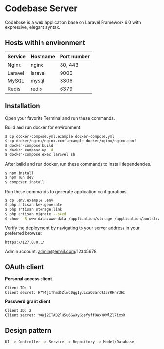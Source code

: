 # Codebase Server

Codebase is a web application base on Laravel Framework 6.0 with expressive, elegant syntax.

## Hosts within environment

| Service | Hostname | Port number |
| ------- | -------- | ----------- |
| Nginx   | nginx    | 80, 443     |
| Laravel | laravel  | 9000        |
| MySQL   | mysql    | 3306        |
| Redis   | redis    | 6379        |

## Installation

Open your favorite Terminal and run these commands.

Build and run docker for environment.

```sh
$ cp docker-compose.yml.example docker-compose.yml
$ cp docker/nginx/nginx.conf.example docker/nginx/nginx.conf
$ docker-compose build
$ docker-compose up -d
$ docker-compose exec laravel sh
```

After build and run docker, run these commands to install dependencies.

```sh
$ npm install
$ npm run dev
$ composer install
```

Run these commands to generate application configurations.

```sh
$ cp .env.example .env
$ php artisan key:generate
$ php artisan storage:link
$ php artisan migrate --seed
$ chown -R www-data:www-data /application/storage /application/bootstrap/cache
```

Verify the deployment by navigating to your server address in your preferred browser.

```sh
https://127.0.0.1/
```

Admin account: admin@email.com/12345678

## OAuth client

**Personal access client**

```sh
Client ID: 1
Client secret: H7Y4j1Thmd5Zlwc0qgIyULcaQ3arc9J3rRHnr3HI
```

**Password grant client**

```sh
Client ID: 2
Client secret: YOWj2ITAD2lH5u6GwXyGpsfyffOWxVKWlZl7ixxR
```

## Design pattern

```sh
UI -> Controller -> Service -> Repository -> Model/Database
```
